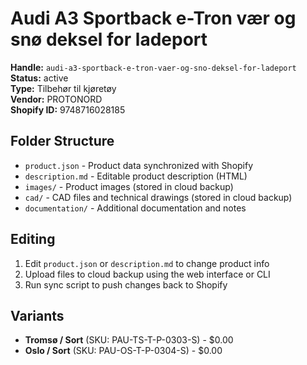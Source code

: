 # Audi A3 Sportback e-Tron vær og snø deksel for ladeport

**Handle:** `audi-a3-sportback-e-tron-vaer-og-sno-deksel-for-ladeport`  
**Status:** active  
**Type:** Tilbehør til kjøretøy  
**Vendor:** PROTONORD  
**Shopify ID:** 9748716028185  

## Folder Structure

- `product.json` - Product data synchronized with Shopify
- `description.md` - Editable product description (HTML)
- `images/` - Product images (stored in cloud backup)
- `cad/` - CAD files and technical drawings (stored in cloud backup)
- `documentation/` - Additional documentation and notes

## Editing

1. Edit `product.json` or `description.md` to change product info
2. Upload files to cloud backup using the web interface or CLI
3. Run sync script to push changes back to Shopify

## Variants

- **Tromsø / Sort** (SKU: PAU-TS-T-P-0303-S) - $0.00
- **Oslo / Sort** (SKU: PAU-OS-T-P-0304-S) - $0.00

